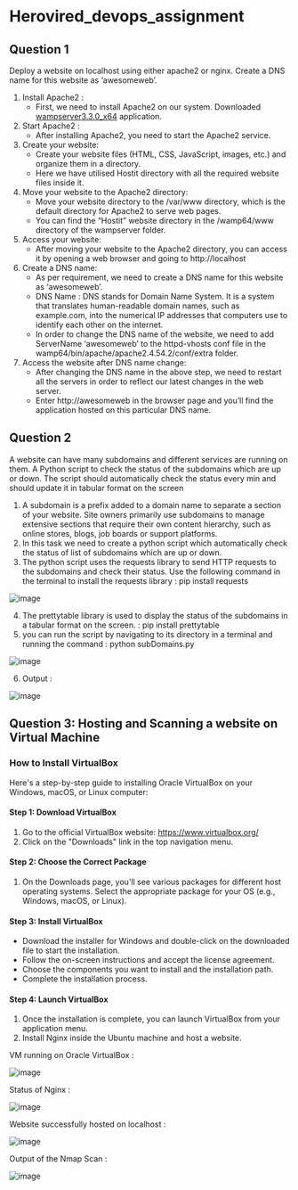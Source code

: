# Herovired_devops_assignment

## Question 1
Deploy a website on localhost using either apache2 or nginx. Create a DNS name for this website as ‘awesomeweb’.

1. Install Apache2 :
   - First, we need to install Apache2 on our system. Downloaded [wampserver3.3.0_x64](https://sourceforge.net/projects/wampserver/) application.
2. Start Apache2 :
   - After installing Apache2, you need to start the Apache2 service. 
3. Create your website:
   - Create your website files (HTML, CSS, JavaScript, images, etc.) and organize them in a directory. 
   - Here we have utilised Hostit directory with all the required website files inside it.
4. Move your website to the Apache2 directory:
    - Move your website directory to the /var/www directory, which is the default directory for Apache2 to serve web pages.
    - You can find the “Hostit” website directory in the /wamp64/www directory of the wampserver folder.
5. Access your website:
    - After moving your website to the Apache2 directory, you can access it by opening a web browser and going to http://localhost
7. Create a DNS name:
    - As per requirement, we need to create a DNS name for this website as ‘awesomeweb’.
    - DNS Name : DNS stands for Domain Name System. It is a system that translates human-readable domain names, such as example.com, into the numerical IP addresses that computers use to identify each other on the internet.
    - In order to change the DNS name of the website, we need to add ServerName ‘awesomeweb’ to the httpd-vhosts conf file in the wamp64/bin/apache/apache2.4.54.2/conf/extra folder.
8. Access the website after DNS name change:
    - After changing the DNS name in the above step, we need to restart all the servers in order to reflect our latest changes in the web server.
    - Enter http://awesomeweb in the browser page and you’ll find the application hosted on this particular DNS name.

## Question 2
A website can have many subdomains and different services are running on them. A Python script to check the status of the subdomains which are up or down. The script should automatically check the status every min and should update it in tabular format on the screen


1.	A subdomain is a prefix added to a domain name to separate a section of your website. Site owners primarily use subdomains to manage extensive sections that require their own content hierarchy, such as online stores, blogs, job boards or support platforms.
2.	In this task we need to create a python script which automatically check the status of list of subdomains which are up or down.
3.	The python script uses the requests library to send HTTP requests to the subdomains and check their status. Use the following command in the terminal to install the requests library : pip install requests

![image](https://github.com/TeamKanyarasi/Herovired_devops_assignment/assets/139607786/bdc0cb4f-703c-491f-bdd0-85e744ec754d)

4.	The prettytable library is used to display the status of the subdomains in a tabular format on the screen. : pip install prettytable
5.	you can run the script by navigating to its directory in a terminal and running the command : python subDomains.py

![image](https://github.com/TeamKanyarasi/Herovired_devops_assignment/assets/139607786/8d5c5f46-f339-4784-b134-557ac82b386f)

6.	Output :

![image](https://github.com/TeamKanyarasi/Herovired_devops_assignment/assets/139607786/eb62b5da-409b-45bb-8e54-31454ec75632)

## Question 3:  Hosting and Scanning a website on Virtual Machine

### How to Install VirtualBox
Here's a step-by-step guide to installing Oracle VirtualBox on your Windows, macOS, or Linux computer:
#### Step 1: Download VirtualBox
1.	Go to the official VirtualBox website: https://www.virtualbox.org/
2.	Click on the "Downloads" link in the top navigation menu.
#### Step 2: Choose the Correct Package
1.	On the Downloads page, you'll see various packages for different host operating systems. Select the appropriate package for your OS (e.g., Windows, macOS, or Linux).
#### Step 3: Install VirtualBox
-	Download the installer for Windows and double-click on the downloaded file to start the installation.
-	Follow the on-screen instructions and accept the license agreement.
-	Choose the components you want to install and the installation path.
-	Complete the installation process.
#### Step 4: Launch VirtualBox
1.	Once the installation is complete, you can launch VirtualBox from your application menu.
2.	Install Nginx inside the Ubuntu machine and host a website.
 
VM running on Oracle VirtualBox :

![image](https://github.com/TeamKanyarasi/Herovired_devops_assignment/assets/139607786/d617ee85-a3aa-4e3b-b5b5-6603b3ea11b7)

Status of Nginx :

 ![image](https://github.com/TeamKanyarasi/Herovired_devops_assignment/assets/139607786/4ec0d699-a8da-40f8-8cfb-81004e0d4c18)

Website successfully hosted on localhost :

![image](https://github.com/TeamKanyarasi/Herovired_devops_assignment/assets/139607786/4e1ea7ff-0504-4fa9-af53-23e5b34b0cb5)

Output of the Nmap Scan :

![image](https://github.com/TeamKanyarasi/Herovired_devops_assignment/assets/139607786/10dc2720-e1a2-40a6-9c95-4edffd87906d)
